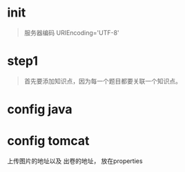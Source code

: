 # init
> 服务器编码 URIEncoding='UTF-8'


# step1
> 首先要添加知识点，因为每一个题目都要关联一个知识点。

# config java


# config tomcat


上传图片的地址以及 出卷的地址， 放在properties

